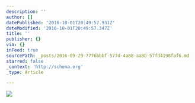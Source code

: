 ```yaml
---
description: ''
author: []
datePublished: '2016-10-01T20:49:57.931Z'
dateModified: '2016-10-01T20:49:57.347Z'
title: ''
publisher: {}
via: {}
inFeed: true
sourcePath: _posts/2016-09-29-7776bbbf-577d-4a88-aa8b-57fd4198faf6.md
starred: false
_context: 'http://schema.org'
_type: Article

---
```

![](https://the-grid-user-content.s3-us-west-2.amazonaws.com/bee40c1a-f45a-4891-8877-44868a3beac3.jpg)